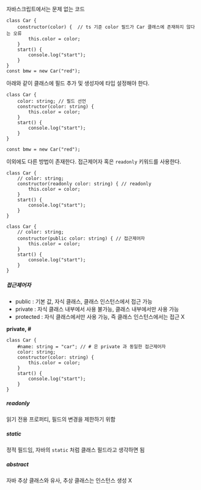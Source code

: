 
자바스크립트에서는 문제 없는 코드

```
class Car {
    constructor(color) {  // ts 기준 color 필드가 Car 클래스에 존재하지 않다는 오류
        this.color = color;
    }
    start() {
        console.log("start");
    }
}
const bmw = new Car("red");
```

아래와 같이 클래스에 필드 추가 및 생성자에 타입 설정해야 한다.

```
class Car {
    color: string; // 필드 선언
    constructor(color: string) {
        this.color = color;
    }
    start() {
        console.log("start");
    }
}

const bmw = new Car("red");
```


이외에도 다른 방법이 존재한다. 접근제어자  혹은 `readonly`  키워드를 사용한다.

```
class Car {
    // color: string;
    constructor(readonly color: string) { // readonly
        this.color = color;
    }
    start() {
        console.log("start");
    }
}
```

```
class Car {
    // color: string;
    constructor(public color: string) { // 접근제어자
        this.color = color;
    }
    start() {
        console.log("start");
    }
}
```


##### 접근제어자
- public : 기본 값, 자식 클래스, 클래스 인스턴스에서 접근 가능
- private : 자식 클래스 내부에서 사용 불가능, 클래스 내부에서만 사용  가능
- protected : 자식 클래스에서만 사용 가능, 즉 클래스 인스턴스에서는 접근 X

**private, #**

```
class Car {
    #name: string = "car"; // # 은 private 과 동일한 접근제어자
    color: string;
    constructor(color: string) {
        this.color = color;
    }
    start() {
        console.log("start");
    }
}
```


##### readonly

읽기 전용 프로퍼티, 필드의 변경을 제한하기 위함


##### static
정적 필드임, 자바의 `static` 처럼 클래스 필드라고 생각하면 됨

##### abstract
자바 추상 클래스와 유사, 추상 클래스는 인스턴스 생성 X